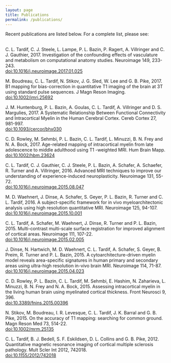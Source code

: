 ```yaml
---
layout: page
title: Publications
permalink: /publications/
---
```



<p>Recent publications are listed below. For a complete list, please see:<br>
<a href="https://www.researchgate.net/profile/{{ site.researchgate }}" target="_blank"><i class="ai ai-researchgate ai-lg" aria-hidden="true"></i></a>
<a href="https://schoolar.google.ca/{{ site.google-scholar }}" target="_blank"><i class="ai ai-google-scholar ai-lg" aria-hidden="true"></i></a>
<a href="https://www.ncbi.nlm.nih.gov/pubmed/?term=Tardif%20CL%5BAuthor%5D&cauthor=true&cauthor_uid=28462512" target="_blank"><i class="ai ai-pubmed ai-lg" aria-hidden="true"></i></a>
<br></p>

<p>C. L. Tardif, C. J. Steele, L. Lampe, P. L. Bazin, P. Ragert, A. Villringer and C. J. Gauthier, 2017. Investigation of the confounding effects of vasculature and metabolism on computational anatomy studies. Neuroimage 149, 233-243.<br><a href="http://dx.doi.org/10.1016/j.neuroimage.2017.01.025" target="_blank">doi:10.1016/j.neuroimage.2017.01.025</a></p>

<!--<a href="http://dx.doi.org/10.1016/j.neuroimage.2017.01.025" target="_blank"><i class="ai ai-doi" aria-hidden="true"></i></a>-->

<p>M. Boudreau, C. L. Tardif, N. Stikov, J. G. Sled, W. Lee and G. B. Pike, 2017. B1 mapping for bias-correction in quantitative T1 imaging of the brain at 3T using standard pulse sequences. J Magn Reson Imaging.
<br><a href="http://dx.doi.org/10.1002/jmri.25692" target="_blank">doi:10.1002/jmri.25692</a></p>

<p>J. M. Huntenburg, P. L. Bazin, A. Goulas, C. L. Tardif, A. Villringer and D. S. Margulies, 2017. A Systematic Relationship Between Functional Connectivity and Intracortical Myelin in the Human Cerebral Cortex. Cereb Cortex 27, 981-997.
<br><a href="http://dx.doi.org/10.1093/cercor/bhx030" target="_blank">doi:10.1093/cercor/bhx030</a></p>

<p>C. D. Rowley, M. Sehmbi, P. L. Bazin, C. L. Tardif, L. Minuzzi, B. N. Frey and N. A. Bock, 2017. Age-related mapping of intracortical myelin from late adolescence to middle adulthood using T1 -weighted MRI. Hum Brain Mapp.
<br><a href="http://dx.doi.org/10.1002/hbm.23624" target="_blank">doi:10.1002/hbm.23624</a></p>

<p>C. L. Tardif, C. J. Gauthier, C. J. Steele, P. L. Bazin, A. Schafer, A. Schaefer, R. Turner and A. Villringer, 2016. Advanced MRI techniques to improve our understanding of experience-induced neuroplasticity. Neuroimage 131, 55-72.
<br><a href="http://dx.doi.org/10.1016/j.neuroimage.2015.08.047" target="_blank">doi:10.1016/j.neuroimage.2015.08.047</a></p>

<p>M. D. Waehnert, J. Dinse, A. Schafer, S. Geyer, P. L. Bazin, R. Turner and C. L. Tardif, 2016. A subject-specific framework for in vivo myeloarchitectonic analysis using high resolution quantitative MRI. Neuroimage 125, 94-107.
<br><a href="http://dx.doi.org/10.1016/j.neuroimage.2015.10.001" target="_blank">doi:10.1016/j.neuroimage.2015.10.001</a></p>

<p>C. L. Tardif, A. Schafer, M. Waehnert, J. Dinse, R. Turner and P. L. Bazin, 2015. Multi-contrast multi-scale surface registration for improved alignment of cortical areas. Neuroimage 111, 107-22.
<br><a href="http://dx.doi.org/10.1016/j.neuroimage.2015.02.005" target="_blank">doi:10.1016/j.neuroimage.2015.02.005</a></p>

<p>J. Dinse, N. Hartwich, M. D. Waehnert, C. L. Tardif, A. Schafer, S. Geyer, B. Preim, R. Turner and P. L. Bazin, 2015. A cytoarchitecture-driven myelin model reveals area-specific signatures in human primary and secondary areas using ultra-high resolution in-vivo brain MRI. Neuroimage 114, 71-87.
<br><a href="http://dx.doi.org/10.1016/j.neuroimage.2015.04.023" target="_blank">doi:10.1016/j.neuroimage.2015.04.023</a></p>

<p>C. D. Rowley, P. L. Bazin, C. L. Tardif, M. Sehmbi, E. Hashim, N. Zaharieva, L. Minuzzi, B. N. Frey and N. A. Bock, 2015. Assessing intracortical myelin in the living human brain using myelinated cortical thickness. Front Neurosci 9, 396.
<br><a href="http://dx.doi.org/10.3389/fnins.2015.00396" target="_blank">doi:10.3389/fnins.2015.00396</a></p>

<p>N. Stikov, M. Boudreau, I. R. Levesque, C. L. Tardif, J. K. Barral and G. B. Pike, 2015. On the accuracy of T1 mapping: searching for common ground. Magn Reson Med 73, 514-22.
<br><a href="http://dx.doi.org/10.1002/mrm.25135" target="_blank">doi:10.1002/mrm.25135</a></p>

<p>C. L. Tardif, B. J. Bedell, S. F. Eskildsen, D. L. Collins and G. B. Pike, 2012. Quantitative magnetic resonance imaging of cortical multiple sclerosis pathology. Mult Scler Int 2012, 742018.
<br><a href="http://dx.doi.org/10.1155/2012/742018" target="_blank">doi:10.1155/2012/742018</a></p>
